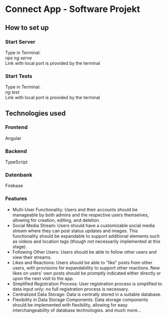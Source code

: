 # Connect App - Software Projekt

## How to set up

### Start Server

Type in Terminal:  
*npx ng serve*  
Link with local port is provided by the terminal

### Start Tests

Type in Terminal:  
*ng test*  
Link with local port is provided by the terminal

## Technologies used

### Frontend

Angular

### Backend

TypeScript

### Datenbank

Firebase

### Features
  - Multi-User Functionality: Users and their accounts should be manageable by both admins and the respective users themselves, allowing for creation, editing, and deletion.
  - Social Media Stream: Users should have a customizable social media stream where they can post status updates and images. This functionality should be expandable to support additional elements such as videos and location tags (though not necessarily implemented at this stage).
  - Following Other Users: Users should be able to follow other users and view their streams.
  - Likes and Reactions: Users should be able to "like" posts from other users, with provisions for expandability to support other reactions. New likes on users' own posts should be promptly indicated either directly or upon the next visit to the app.
  - Simplified Registration Process: User registration process is simplified to data input only; no full registration process is necessary.
  - Centralized Data Storage: Data is centrally stored in a suitable database.
  - Flexibility in Data Storage Components: Data storage components should be implemented with flexibility, allowing for easy interchangeability of database technologies.
and much more...
